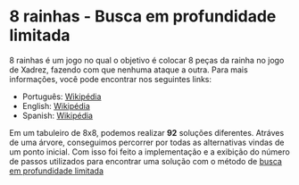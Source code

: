 8 rainhas - Busca em profundidade limitada
==============

8 rainhas é um jogo no qual o objetivo é colocar 8 peças da rainha no jogo de Xadrez, fazendo com que nenhuma ataque a outra.
Para mais informações, você pode encontrar nos seguintes links:

- Português: [Wikipédia](http://pt.wikipedia.org/wiki/Problema_das_oito_damas)
- English: [Wikipédia](http://en.wikipedia.org/wiki/Eight_queens_puzzle)
- Spanish: [Wikipédia](http://es.wikipedia.org/wiki/Problema_de_las_ocho_reinas)

Em um tabuleiro de 8x8, podemos realizar **92** soluções diferentes. Atráves de
uma árvore, conseguimos percorrer por todas as alternativas vindas de um ponto inicial.
Com isso foi feito a implementação e a exibição do número de passos utilizados para
encontrar uma solução com o método de [busca em profundidade limitada](http://en.wikipedia.org/wiki/Depth-limited_search)
